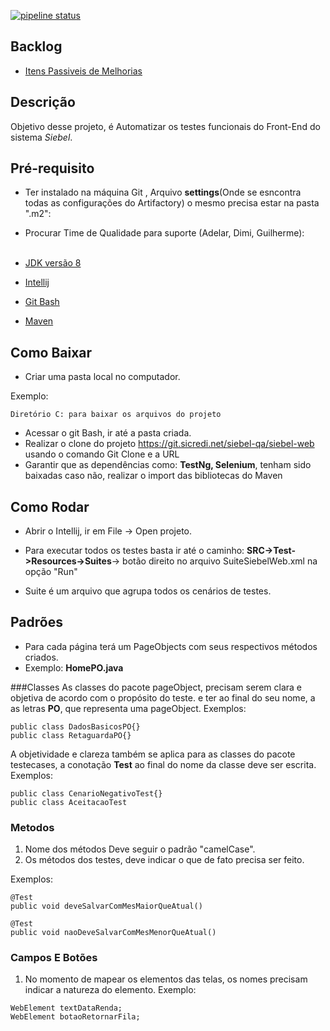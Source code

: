 [![pipeline status](https://git.sicredi.net/siebel-qa/siebel-web/badges/master/pipeline.svg)](https://git.sicredi.net/siebel-qa/siebel-web/commits/master)

## Backlog 
* [Itens Passiveis de Melhorias](src/test/resources/backlog_do_projeto/TODOLIST.md)


## Descrição
Objetivo desse projeto, é Automatizar os testes funcionais do Front-End do sistema *Siebel*.

## Pré-requisito
 - Ter instalado  na máquina Git , Arquivo **settings**(Onde se esncontra todas as configurações do Artifactory) o mesmo precisa estar na pasta ".m2":
 - Procurar Time de Qualidade para suporte (Adelar, Dimi, Guilherme):</br><br>
 
- [JDK versão 8](https://www.oracle.com/technetwork/pt/java/javase/downloads/jdk8-downloads-2133151.html)
- [Intellij](https://www.jetbrains.com/idea/download/#section=windows)
- [Git Bash](https://git-scm.com/downloads)
- [Maven](https://maven.apache.org/download.cgi)

## Como Baixar
- Criar uma pasta local no computador.

Exemplo:
````
Diretório C: para baixar os arquivos do projeto
````
- Acessar o git Bash, ir até a pasta criada.
- Realizar o clone do projeto https://git.sicredi.net/siebel-qa/siebel-web usando o comando Git Clone e a URL
- Garantir que as dependências como: **TestNg, Selenium**, tenham sido baixadas caso não, realizar o import das bibliotecas do Maven

## Como Rodar
- Abrir o Intellij, ir em File -> Open projeto.

- Para executar todos os testes basta ir até o caminho: **SRC->Test->Resources->Suites**-> botão direito no arquivo SuiteSiebelWeb.xml na opção "Run"
- Suite é um arquivo que agrupa todos os cenários de testes.
## Padrões
- Para cada página terá um PageObjects com seus respectivos métodos criados.
- Exemplo: **HomePO.java**

###Classes
As classes do pacote pageObject, precisam serem clara e objetiva de acordo com o propósito do teste. e ter ao final do seu nome,
a as letras **PO**, que representa uma pageObject. 
Exemplos: 
````
public class DadosBasicosPO{}
public class RetaguardaPO{}
```` 
A objetividade e clareza também se aplica para as classes do pacote testecases, a conotação **Test** ao final do nome 
da classe deve ser escrita.
Exemplos:
  ````
 public class CenarioNegativoTest{}
 public class AceitacaoTest
 ```` 
 
### Metodos  
1. Nome dos métodos Deve seguir o padrão "camelCase". 
2. Os métodos dos testes, deve indicar o que de fato precisa ser feito.
   
Exemplos:
````
@Test
public void deveSalvarComMesMaiorQueAtual()

@Test
public void naoDeveSalvarComMesMenorQueAtual()
````

### Campos E Botões
1. No momento de mapear os elementos das telas, os nomes precisam indicar a natureza do elemento.
Exemplo:
````
WebElement textDataRenda;
WebElement botaoRetornarFila;
````


